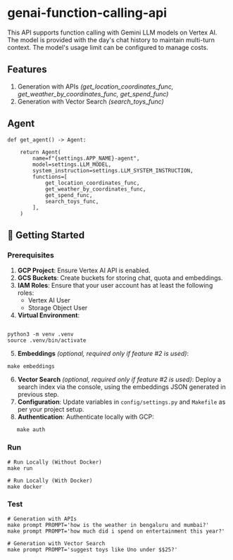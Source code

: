 # genai-function-calling-api

This API supports function calling with Gemini LLM models on Vertex AI. The model is provided with the day's chat history to maintain multi-turn context. The model's usage limit can be configured to manage costs.

## Features

1. Generation with APIs _(get_location_coordinates_func, get_weather_by_coordinates_func, get_spend_func)_
2. Generation with Vector Search _(search_toys_func)_

## Agent

```
def get_agent() -> Agent:

    return Agent(
        name=f"{settings.APP_NAME}-agent",
        model=settings.LLM_MODEL,
        system_instruction=settings.LLM_SYSTEM_INSTRUCTION,
        functions=[
            get_location_coordinates_func,
            get_weather_by_coordinates_func,
            get_spend_func,
            search_toys_func,
        ],
    )
```

## 🚀 Getting Started

### Prerequisites

1. **GCP Project**: Ensure Vertex AI API is enabled.
2. **GCS Buckets**: Create buckets for storing chat, quota and embeddings.
3. **IAM Roles**: Ensure that your user account has at least the following roles:
   - Vertex AI User
   - Storage Object User
4. **Virtual Environment**:

```

python3 -m venv .venv
source .venv/bin/activate
```

5. **Embeddings** _(optional, required only if feature #2 is used)_:

```
make embeddings
```

6. **Vector Search** _(optional, required only if feature #2 is used)_: Deploy a search index via the console, using the embeddings JSON generated in previous step.
7. **Configuration**: Update variables in `config/settings.py` and `Makefile` as per your project setup.
8. **Authentication**: Authenticate locally with GCP:

```
   make auth
```

### Run

```
# Run Locally (Without Docker)
make run

# Run Locally (With Docker)
make docker

```

### Test

```
# Generation with APIs
make prompt PROMPT='how is the weather in bengaluru and mumbai?'
make prompt PROMPT='how much did i spend on entertainment this year?'

# Generation with Vector Search
make prompt PROMPT='suggest toys like Uno under $$25?'

```
